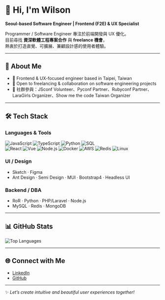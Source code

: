 # 👋 Hi, I'm Wilson  

**Seoul-based Software Engineer | Frontend (F2E) & UX Specialist**  

Programmer / Software Engineer 專注於前端開發與 UX 優化。  
目前尋找 **資深軟體工程專案合作** 與 **freelance 機會**，  
熱衷於打造直覺、可擴展、兼顧設計感的使用者體驗。  

---

## 🚀 About Me
- 💼 Frontend & UX-focused engineer based in Taipei, Taiwan  
- 💬 Open to freelancing & collaboration on software engineering projects  
- 👯 社群參與：JSconf Volunteer、Pyconf Partner、Rubyconf Partner、LaraGirls Organizer、Show me the code Taiwan Organizer  

---

## 🛠️ Tech Stack  

### Languages & Tools
![JavaScript](https://img.shields.io/badge/-JavaScript-000?&logo=JavaScript)
![TypeScript](https://img.shields.io/badge/-TypeScript-000?&logo=TypeScript)
![Python](https://img.shields.io/badge/-Python-000?&logo=Python)
![SQL](https://img.shields.io/badge/-SQL-000?&logo=MySQL)  
![React](https://img.shields.io/badge/-React-000?&logo=React)
![Vue](https://img.shields.io/badge/-Vue.js-000?&logo=Vue.js)
![Node.js](https://img.shields.io/badge/-Node.js-000?&logo=node.js)
![Docker](https://img.shields.io/badge/-Docker-000?&logo=Docker)
![AWS](https://img.shields.io/badge/-AWS-000?&logo=Amazon-AWS&logoColor=F90)
![Redis](https://img.shields.io/badge/-Redis-000?&logo=Redis)
![Linux](https://img.shields.io/badge/-Linux-000?&logo=Linux)

### UI / Design
- Sketch · Figma  
- Ant Design · Semi Design · MUI · Bootstrap4 · Headless UI  

### Backend / DBA
- RoR · Python · PHP/Laravel · Node.js  
- MySQL · Redis · MongoDB  

---

## 📊 GitHub Stats  

![Top Languages](https://github-readme-stats.vercel.app/api/top-langs/?username=dreamline2&layout=compact&theme=radical)

---

## 🌐 Connect with Me  

- [LinkedIn](https://www.linkedin.com/in/wilson-chen-183b0929b/)  
- [GitHub](https://github.com/dreamline2)  

---

✨ *Let’s create intuitive and beautiful user experiences together!*  

